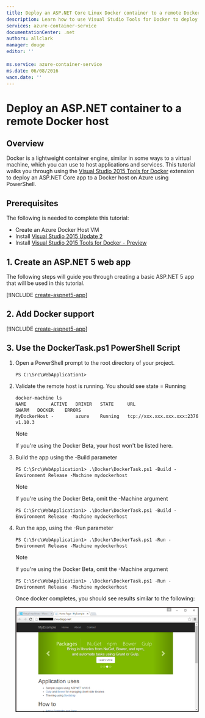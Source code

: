 ```yaml
---
title: Deploy an ASP.NET Core Linux Docker container to a remote Docker host | Azure
description: Learn how to use Visual Studio Tools for Docker to deploy an ASP.NET Core web app to a Docker container running on an Azure Docker Host Linux VM
services: azure-container-service
documentationCenter: .net
authors: allclark
manager: douge
editor: ''

ms.service: azure-container-service
ms.date: 06/08/2016
wacn.date: ''
---
```


# Deploy an ASP.NET container to a remote Docker host

## Overview
Docker is a lightweight container engine, similar in some ways to a virtual machine, which you can use to host applications and services.
This tutorial walks you through using the [Visual Studio 2015 Tools for Docker](http://aka.ms/DockerToolsForVS) extension
to deploy an ASP.NET Core app to a Docker host on Azure using PowerShell.

## Prerequisites
The following is needed to complete this tutorial:

- Create an Azure Docker Host VM
- Install [Visual Studio 2015 Update 2](https://go.microsoft.com/fwlink/?LinkId=691978)
- Install [Visual Studio 2015 Tools for Docker - Preview](http://aka.ms/DockerToolsForVS)

## 1. Create an ASP.NET 5 web app
The following steps will guide you through creating a basic ASP.NET 5 app that will be used in this tutorial.

[!INCLUDE [create-aspnet5-app](../includes/create-aspnet5-app.md)]

## 2. Add Docker support

[!INCLUDE [create-aspnet5-app](../includes/vs-azure-tools-docker-add-docker-support.md)]

## 3. Use the DockerTask.ps1 PowerShell Script 

1.  Open a PowerShell prompt to the root directory of your project. 

    ```
    PS C:\Src\WebApplication1>
    ```

1.  Validate the remote host is running. You should see state = Running 

    ```
    docker-machine ls
    NAME         ACTIVE   DRIVER   STATE     URL                        SWARM   DOCKER    ERRORS
    MyDockerHost -        azure    Running   tcp://xxx.xxx.xxx.xxx:2376         v1.10.3
    ```

    > [!NOTE]
    > If you're using the Docker Beta, your host won't be listed here.

1.  Build the app using the -Build parameter

    ```
    PS C:\Src\WebApplication1> .\Docker\DockerTask.ps1 -Build -Environment Release -Machine mydockerhost
    ```  

    > [!NOTE]
    > If you're using the Docker Beta, omit the -Machine argument
    > 
    > ```
    > PS C:\Src\WebApplication1> .\Docker\DockerTask.ps1 -Build -Environment Release -Machine mydockerhost
    > ```  

1.  Run the app, using the -Run parameter

    ```
    PS C:\Src\WebApplication1> .\Docker\DockerTask.ps1 -Run -Environment Release -Machine mydockerhost
    ```

    > [!NOTE]
    > If you're using the Docker Beta, omit the -Machine argument
    > 
    > ```
    > PS C:\Src\WebApplication1> .\Docker\DockerTask.ps1 -Run -Environment Release -Machine mydockerhost
    > ```

    Once docker completes, you should see results similar to the following:

    ![View your app][3]

[0]:./media/vs-azure-tools-docker-hosting-web-apps-in-docker/docker-props-in-solution-explorer.png
[1]:./media/vs-azure-tools-docker-hosting-web-apps-in-docker/change-docker-machine-name.png
[2]:./media/vs-azure-tools-docker-hosting-web-apps-in-docker/launch-application.png
[3]:./media/vs-azure-tools-docker-hosting-web-apps-in-docker/view-application.png